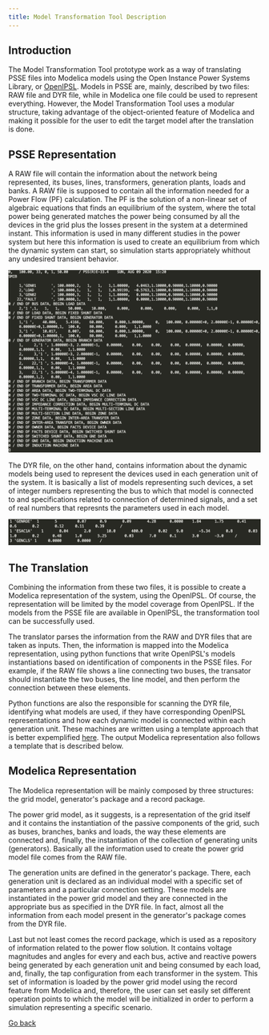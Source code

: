 ```yaml
---
title: Model Transformation Tool Description
---
```


## Introduction

The Model Transformation Tool prototype work as a way of translating PSSE files into Modelica models using the Open Instance Power Systems Library, or <a href="https://github.com/OpenIPSL/OpenIPSL">OpenIPSL</a>. Models in PSSE are, mainly, described by two files: RAW file and DYR file, while in Modelica one file could be used to represent everything. However, the Model Transformation Tool uses a modular structure, taking advantage of the object-oriented feature of Modelica and making it possible for the user to edit the target model after the translation is done. 

## PSSE Representation

A RAW file will contain the information about the network being represented, its buses, lines, transformers, generation plants, loads and banks. A RAW file is supposed to contain all the information needed for a Power Flow (PF) calculation. The PF is the solution of a non-linear set of algebraic equations that finds an equilibrium of the system, where the total power being generated matches the power being consumed by all the devices in the grid plus the losses present in the system at a determined instant. This information is used in many different studies in the power system but here this information is used to create an equilibrium from which the dynamic system can start, so simulation starts appropriately whithout any undesired transient behavior.

![Representation of a Simple RAW File](images/raw.png)

The DYR file, on the other hand, contains information about the dynamic models being used to represent the devices used in each generation unit of the system. It is basically a list of models representing such devices, a set of integer numbers representing the bus to which that model is connected to and specifications related to connection of determined signals, and a set of real numbers that represnts the parameters used in each model.

![Representation of a Simple DYR File](images/dyr.png)

## The Translation

Combining the information from these two files, it is possible to create a Modelica representation of the system, using the OpenIPSL. Of course, the representation will be limited by the model coverage from OpenIPSL. If the models from the PSSE file are available in OpenIPSL, the transformation tool can be successfully used. 

The translator parses the information from the RAW and DYR files that are taken as inputs. Then, the information is mapped into the Modelica representation, using python functions that write OpenIPSL's models instantiations based on identification of components in the PSSE files. For example, if the RAW file shows a line connecting two buses, the transator should instantiate the two buses, the line model, and then perform the connection between these elements.

Python functions are also the responsible for scanning the DYR file, identifying what models are used, if they have corresponding OpenIPSL representations and how each dynamic model is connected within each generation unit. These machines are written using a template approach that is better expemplified <a href="./guide">here</a>. The output Modelica representation also follows a template that is described below.

## Modelica Representation

The Modelica representation will be mainly composed by three structures: the grid model, generator's package and a record package.

The power grid model, as it suggests, is a representation of the grid itself and it contains the instantiation of the passive components of the grid, such as buses, branches, banks and loads, the way these elements are connected and, finally, the instantiation of the collection of generating units (generators). Basically all the information used to create the power grid model file comes from the RAW file.

The generation units are defined in the generator's package. There, each generation unit is declared as an individual model with a specific set of parameters and a particular connection setting. These models are instantiated in the power grid model and they are connected in the appropriate bus as specified in the DYR file. In fact, almost all the information from each model present in the generator's package comes from the DYR file.

Last but not least comes the record package, which is used as a repository of information related to the power flow solution. It contains voltage magnitudes and angles for every and each bus, active and reactive powers being generated by each generation unit and being consumed by each load, and, finally, the tap configuration from each transformer in the system. This set of information is loaded by the power grid model using the record feature from Modelica and, therefore, the user can set easily set different operation points to which the model will be initialized in order to perform a simulation representing a specific scenario.




<a href="./index">Go back</a> 